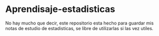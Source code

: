 # Aprendisaje-estadisticas

No hay mucho que decir, este repositorio esta hecho para guardar mis notas de estudio de estadisticas, se libre de utilizarlas si las vez utiles.
